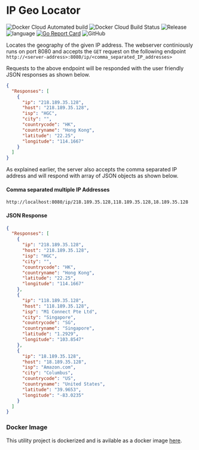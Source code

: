 # IP Geo Locator

![Docker Cloud Automated build](https://img.shields.io/docker/cloud/automated/gkarthics/ip-geo-locator.svg?style=plastic)
![Docker Cloud Build Status](https://img.shields.io/docker/cloud/build/gkarthics/ip-geo-locator.svg?style=plastic)
![Release](https://img.shields.io/github/tag-date/gkarthiks/ip-geo-locator.svg?color=Orange&label=Latest%20Release)
![language](https://img.shields.io/badge/Language-go-blue.svg)
[![Go Report Card](https://goreportcard.com/badge/github.com/gkarthiks/ip-geo-locator)](https://goreportcard.com/report/github.com/gkarthiks/ip-geo-locator)
![GitHub](https://img.shields.io/github/license/gkarthiks/ip-geo-locator.svg?style=plastic)

Locates the geography of the given IP address. The webserver continiously runs on port 8080 and accepts the `GET` request on the following  endpoint `http://<server-address>:8080/ip/<comma_separated_IP_addresses>`

Requests to the above endpoint will be responded with the user friendly JSON responses as shown below.

```json
{
  "Responses": [
    {
      "ip": "218.189.35.128",
      "host": "218.189.35.128",
      "isp": "HGC",
      "city": "",
      "countrycode": "HK",
      "countryname": "Hong Kong",
      "latitude": "22.25",
      "longitude": "114.1667"
    }
  ]
}
```

As explained earlier, the server also accepts the comma separated IP address and will respond with array of JSON objects as shown below.

#### Comma separated multiple IP Addresses
```url
http://localhost:8080/ip/218.189.35.128,118.189.35.128,18.189.35.128
```

#### JSON Response
```json
{
  "Responses": [
    {
      "ip": "218.189.35.128",
      "host": "218.189.35.128",
      "isp": "HGC",
      "city": "",
      "countrycode": "HK",
      "countryname": "Hong Kong",
      "latitude": "22.25",
      "longitude": "114.1667"
    },
    {
      "ip": "118.189.35.128",
      "host": "118.189.35.128",
      "isp": "M1 Connect Pte Ltd",
      "city": "Singapore",
      "countrycode": "SG",
      "countryname": "Singapore",
      "latitude": "1.2929",
      "longitude": "103.8547"
    },
    {
      "ip": "18.189.35.128",
      "host": "18.189.35.128",
      "isp": "Amazon.com",
      "city": "Columbus",
      "countrycode": "US",
      "countryname": "United States",
      "latitude": "39.9653",
      "longitude": "-83.0235"
    }
  ]
}
```

### Docker Image
This utility project is dockerized and is avilable as a docker image [here](https://hub.docker.com/r/gkarthics/ip-geo-locator).
